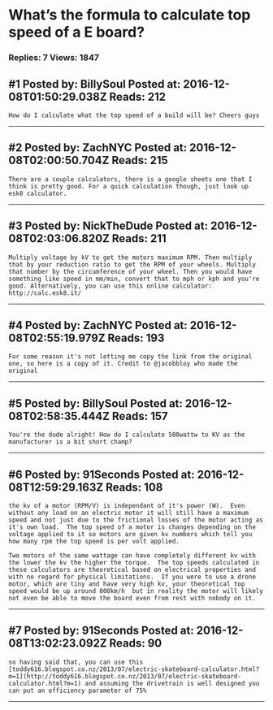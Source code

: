 # What&rsquo;s the formula to calculate top speed of a E board?

### Replies: 7 Views: 1847

## \#1 Posted by: BillySoul Posted at: 2016-12-08T01:50:29.038Z Reads: 212

```
How do I calculate what the top speed of a build will be? Cheers guys
```

---
## \#2 Posted by: ZachNYC Posted at: 2016-12-08T02:00:50.704Z Reads: 215

```
There are a couple calculators, there is a google sheets one that I think is pretty good. For a quick calculation though, just look up esk8 calculator.
```

---
## \#3 Posted by: NickTheDude Posted at: 2016-12-08T02:03:06.820Z Reads: 211

```
Multiply voltage by kV to get the motors maximum RPM. Then multiply that by your reduction ratio to get the RPM of your wheels. Multiply that number by the circumference of your wheel. Then you would have something like speed in mm/min, convert that to mph or kph and you're good. Alternatively, you can use this online calculator: http://calc.esk8.it/
```

---
## \#4 Posted by: ZachNYC Posted at: 2016-12-08T02:55:19.979Z Reads: 193

```
For some reason it's not letting me copy the link from the original one, so here is a copy of it. Credit to @jacobbloy who made the original
```

---
## \#5 Posted by: BillySoul Posted at: 2016-12-08T02:58:35.444Z Reads: 157

```
You're the dude alright! How do I calculate 500wattw to KV as the manufacturer is a bit short champ?
```

---
## \#6 Posted by: 91Seconds Posted at: 2016-12-08T12:59:29.163Z Reads: 108

```
the kv of a motor (RPM/V) is independant of it's power (W).  Even without any load on an electric motor it will still have a maximum speed and not just due to the frictional losses of the motor acting as it's own load.  The top speed of a motor is changes depending on the voltage applied to it so motors are given kv numbers which tell you how many rpm the top speed is per volt applied.  

Two motors of the same wattage can have completely different kv with the lower the kv the higher the torque.  The top speeds calculated in these calculators are theoretical based on electrical properties and with no regard for physical limitations.  If you were to use a drone motor, which are tiny and have very high kv, your theoretical top speed would be up around 800km/h  but in reality the motor will likely not even be able to move the board even from rest with nobody on it.
```

---
## \#7 Posted by: 91Seconds Posted at: 2016-12-08T13:02:23.092Z Reads: 90

```
so having said that, you can use this [toddy616.blogspot.co.nz/2013/07/electric-skateboard-calculator.html?m=1](http://toddy616.blogspot.co.nz/2013/07/electric-skateboard-calculator.html?m=1) and assuming the drivetrain is well designed you can put an efficiency parameter of 75%
```

---
